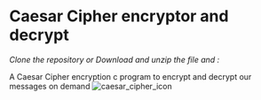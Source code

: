 # Caesar Cipher encryptor and decrypt
*Clone the repository or Download and unzip the file and :*

A Caesar Cipher encryption c program to encrypt and decrypt our messages on demand
![caesar_cipher_icon](https://user-images.githubusercontent.com/44275178/92633533-86735680-f2f0-11ea-93e1-55d1b5fe4402.png)
